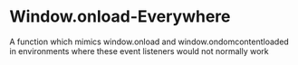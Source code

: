 # Window.onload-Everywhere
A function which mimics window.onload and window.ondomcontentloaded in environments where these event listeners would not normally work

